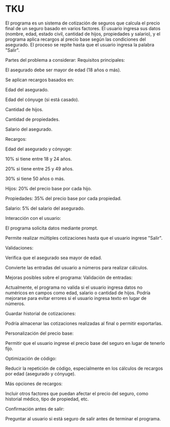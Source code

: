 # TKU
El programa es un sistema de cotización de seguros que calcula el precio final de un seguro basado en varios factores. El usuario ingresa sus datos (nombre, edad, estado civil, cantidad de hijos, propiedades y salario), y el programa aplica recargos al precio base según las condiciones del asegurado. El proceso se repite hasta que el usuario ingresa la palabra "Salir".

Partes del problema a considerar:
Requisitos principales:

El asegurado debe ser mayor de edad (18 años o más).

Se aplican recargos basados en:

Edad del asegurado.

Edad del cónyuge (si está casado).

Cantidad de hijos.

Cantidad de propiedades.

Salario del asegurado.

Recargos:

Edad del asegurado y cónyuge:

10% si tiene entre 18 y 24 años.

20% si tiene entre 25 y 49 años.

30% si tiene 50 años o más.

Hijos: 20% del precio base por cada hijo.

Propiedades: 35% del precio base por cada propiedad.

Salario: 5% del salario del asegurado.

Interacción con el usuario:

El programa solicita datos mediante prompt.

Permite realizar múltiples cotizaciones hasta que el usuario ingrese "Salir".

Validaciones:

Verifica que el asegurado sea mayor de edad.

Convierte las entradas del usuario a números para realizar cálculos.

Mejoras posibles sobre el programa:
Validación de entradas:

Actualmente, el programa no valida si el usuario ingresa datos no numéricos en campos como edad, salario o cantidad de hijos. Podría mejorarse para evitar errores si el usuario ingresa texto en lugar de números.

Guardar historial de cotizaciones:

Podría almacenar las cotizaciones realizadas al final o permitir exportarlas.

Personalización del precio base:

Permitir que el usuario ingrese el precio base del seguro en lugar de tenerlo fijo.

Optimización de código:

Reducir la repetición de código, especialmente en los cálculos de recargos por edad (asegurado y cónyuge).

Más opciones de recargos:

Incluir otros factores que puedan afectar el precio del seguro, como historial médico, tipo de propiedad, etc.

Confirmación antes de salir:

Preguntar al usuario si está seguro de salir antes de terminar el programa.

